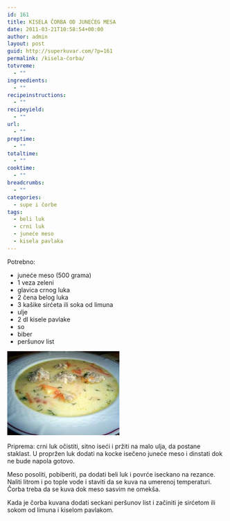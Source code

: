 ```yaml
---
id: 161
title: KISELA ČORBA OD JUNEĆEG MESA
date: 2011-03-21T10:58:54+00:00
author: admin
layout: post
guid: http://superkuvar.com/?p=161
permalink: /kisela-čorba/
totvreme:
  - ""
ingreedients:
  - ""
recipeinstructions:
  - ""
recipeyield:
  - ""
url:
  - ""
preptime:
  - ""
totaltime:
  - ""
cooktime:
  - ""
breadcrumbs:
  - ""
categories:
  - supe i čorbe
tags:
  - beli luk
  - crni luk
  - juneće meso
  - kisela pavlaka
---
```

Potrebno:

  * juneće meso (500 grama)
  * 1 veza zeleni
  * glavica crnog luka
  * 2 čena belog luka
  * 3 kašike sirćeta ili soka od limuna
  * ulje
  * 2 dl kisele pavlake
  * so
  * biber
  * peršunov list

<img class="alignnone size-full wp-image-818" title="kiselacorba" src="/wp-content/uploads/2011/03/kiselacorba.jpg" alt="" width="259" height="194" /> 

Priprema: crni luk očistiti, sitno iseći i pržiti na malo ulja, da postane staklast. U propržen luk dodati na kocke isečeno juneće meso i dinstati dok ne bude napola gotovo.

Meso posoliti, pobiberiti, pa dodati beli luk i povrće iseckano na rezance. Naliti litrom i po tople vode i staviti da se kuva na umerenoj temperaturi. Čorba treba da se kuva dok meso sasvim ne omekša.

Kada je čorba kuvana dodati seckani peršunov list i začiniti je sirćetom ili sokom od limuna i kiselom pavlakom.

&nbsp;